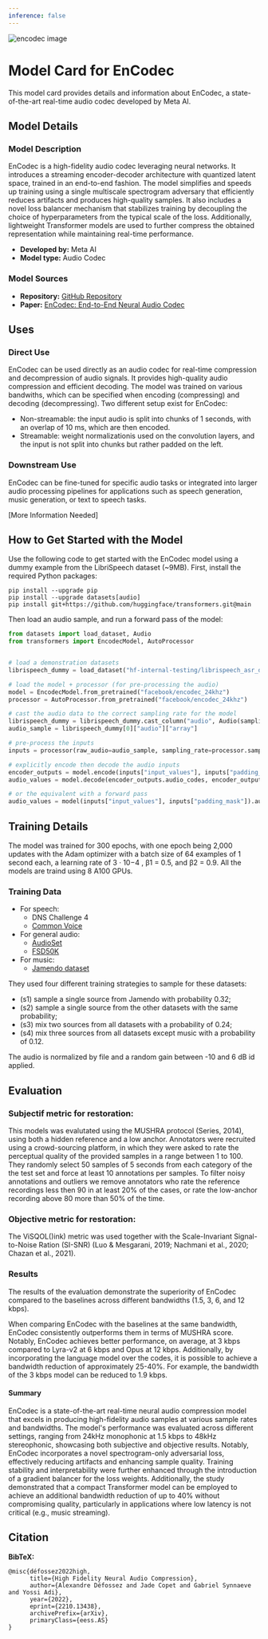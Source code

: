```yaml
---
inference: false
---
```


![encodec image](https://github.com/facebookresearch/encodec/raw/2d29d9353c2ff0ab1aeadc6a3d439854ee77da3e/architecture.png)
# Model Card for EnCodec

This model card provides details and information about EnCodec, a state-of-the-art real-time audio codec developed by Meta AI.

## Model Details

### Model Description

EnCodec is a high-fidelity audio codec leveraging neural networks. It introduces a streaming encoder-decoder architecture with quantized latent space, trained in an end-to-end fashion. 
The model simplifies and speeds up training using a single multiscale spectrogram adversary that efficiently reduces artifacts and produces high-quality samples. 
It also includes a novel loss balancer mechanism that stabilizes training by decoupling the choice of hyperparameters from the typical scale of the loss. 
Additionally, lightweight Transformer models are used to further compress the obtained representation while maintaining real-time performance.

- **Developed by:** Meta AI
- **Model type:** Audio Codec

### Model Sources

- **Repository:** [GitHub Repository](https://github.com/facebookresearch/encodec)
- **Paper:** [EnCodec: End-to-End Neural Audio Codec](https://arxiv.org/abs/2210.13438)

## Uses
<!-- Address questions around how the model is intended to be used, including the foreseeable users of the model and those affected by the model. -->

### Direct Use

<!-- This section is for the model use without fine-tuning or plugging into a larger ecosystem/app. -->

EnCodec can be used directly as an audio codec for real-time compression and decompression of audio signals. 
It provides high-quality audio compression and efficient decoding. The model was trained on various bandwiths, which can be specified when encoding (compressing) and decoding (decompressing).
Two different setup exist for EnCodec: 

- Non-streamable: the input audio is split into chunks of 1 seconds, with an overlap of 10 ms, which are then encoded.
- Streamable: weight normalizationis used on the convolution layers, and the input is not split into chunks but rather padded on the left.

### Downstream Use

EnCodec can be fine-tuned for specific audio tasks or integrated into larger audio processing pipelines for applications such as speech generation,
music generation, or text to speech tasks.

<!-- This section is for the model use when fine-tuned for a task, or when plugged into a larger ecosystem/app -->

[More Information Needed]

## How to Get Started with the Model

Use the following code to get started with the EnCodec model using a dummy example from the LibriSpeech dataset (~9MB). First, install the required Python packages:

```
pip install --upgrade pip
pip install --upgrade datasets[audio]
pip install git+https://github.com/huggingface/transformers.git@main
```

Then load an audio sample, and run a forward pass of the model:

```python
from datasets import load_dataset, Audio
from transformers import EncodecModel, AutoProcessor


# load a demonstration datasets
librispeech_dummy = load_dataset("hf-internal-testing/librispeech_asr_dummy", "clean", split="validation")

# load the model + processor (for pre-processing the audio)
model = EncodecModel.from_pretrained("facebook/encodec_24khz")
processor = AutoProcessor.from_pretrained("facebook/encodec_24khz")

# cast the audio data to the correct sampling rate for the model
librispeech_dummy = librispeech_dummy.cast_column("audio", Audio(sampling_rate=processor.sampling_rate))
audio_sample = librispeech_dummy[0]["audio"]["array"]

# pre-process the inputs
inputs = processor(raw_audio=audio_sample, sampling_rate=processor.sampling_rate, return_tensors="pt")

# explicitly encode then decode the audio inputs
encoder_outputs = model.encode(inputs["input_values"], inputs["padding_mask"])
audio_values = model.decode(encoder_outputs.audio_codes, encoder_outputs.audio_scales, inputs["padding_mask"])[0]

# or the equivalent with a forward pass
audio_values = model(inputs["input_values"], inputs["padding_mask"]).audio_values
```

## Training Details

The model was trained for 300 epochs, with one epoch being 2,000 updates with the Adam optimizer with a batch size of 64 examples of 1 second each, a learning rate of 3 · 10−4
, β1 = 0.5, and β2 = 0.9. All the models are traind using 8 A100 GPUs.

### Training Data


<!-- This should link to a Data Card, perhaps with a short stub of information on what the training data is all about as well as documentation related to data pre-processing or additional filtering. -->

- For speech:
  - DNS Challenge 4
  - [Common Voice](https://huggingface.co/datasets/common_voice)
- For general audio:
  - [AudioSet](https://huggingface.co/datasets/Fhrozen/AudioSet2K22)
  - [FSD50K](https://huggingface.co/datasets/Fhrozen/FSD50k)
- For music:
  - [Jamendo dataset](https://huggingface.co/datasets/rkstgr/mtg-jamendo)


They used four different training strategies to sample for these datasets: 

- (s1) sample a single source from Jamendo with probability 0.32;
- (s2) sample a single source from the other datasets with the same probability;
- (s3) mix two sources from all datasets with a probability of 0.24;
- (s4) mix three sources from all datasets except music with a probability of 0.12.

The audio is normalized by file and a random gain between -10 and 6 dB id applied. 

## Evaluation

<!-- This section describes the evaluation protocols and provides the results. -->

### Subjectif metric for restoration:

This models was evalutated using the MUSHRA protocol (Series, 2014), using both a hidden reference and a low anchor. Annotators were recruited using a
crowd-sourcing platform, in which they were asked to rate the perceptual quality of the provided samples in
a range between 1 to 100. They randomly select 50 samples of 5 seconds from each category of the the test set
and force at least 10 annotations per samples. To filter noisy annotations and outliers we remove annotators
who rate the reference recordings less then 90 in at least 20% of the cases, or rate the low-anchor recording
above 80 more than 50% of the time. 

### Objective metric for restoration:
The ViSQOL()ink) metric was used together with the Scale-Invariant Signal-to-Noise Ration (SI-SNR) (Luo & Mesgarani, 2019;
Nachmani et al., 2020; Chazan et al., 2021).

### Results

The results of the evaluation demonstrate the superiority of EnCodec compared to the baselines across different bandwidths (1.5, 3, 6, and 12 kbps). 

When comparing EnCodec with the baselines at the same bandwidth, EnCodec consistently outperforms them in terms of MUSHRA score. 
Notably, EnCodec achieves better performance, on average, at 3 kbps compared to Lyra-v2 at 6 kbps and Opus at 12 kbps. 
Additionally, by incorporating the language model over the codes, it is possible to achieve a bandwidth reduction of approximately 25-40%. 
For example, the bandwidth of the 3 kbps model can be reduced to 1.9 kbps.


#### Summary

EnCodec is a state-of-the-art real-time neural audio compression model that excels in producing high-fidelity audio samples at various sample rates and bandwidths. 
The model's performance was evaluated across different settings, ranging from 24kHz monophonic at 1.5 kbps to 48kHz stereophonic, showcasing both subjective and 
objective results. Notably, EnCodec incorporates a novel spectrogram-only adversarial loss, effectively reducing artifacts and enhancing sample quality. 
Training stability and interpretability were further enhanced through the introduction of a gradient balancer for the loss weights. 
Additionally, the study demonstrated that a compact Transformer model can be employed to achieve an additional bandwidth reduction of up to 40% without compromising 
quality, particularly in applications where low latency is not critical (e.g., music streaming).


## Citation

<!-- If there is a paper or blog post introducing the model, the APA and Bibtex information for that should go in this section. -->

**BibTeX:**

```
@misc{défossez2022high,
      title={High Fidelity Neural Audio Compression}, 
      author={Alexandre Défossez and Jade Copet and Gabriel Synnaeve and Yossi Adi},
      year={2022},
      eprint={2210.13438},
      archivePrefix={arXiv},
      primaryClass={eess.AS}
}
```
